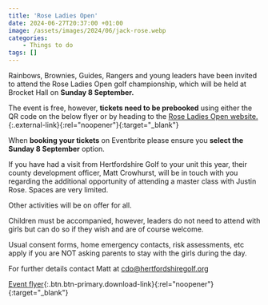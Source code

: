 ```yaml
---
title: 'Rose Ladies Open'
date: 2024-06-27T20:37:00 +01:00
image: /assets/images/2024/06/jack-rose.webp
categories:
    - Things to do
tags: []
---
```

Rainbows, Brownies, Guides, Rangers and young leaders have been invited to attend the Rose Ladies Open golf championship, which will be held at Brocket Hall on **Sunday 8 September.**

The event is free, however, **tickets need to be prebooked** using either the QR code on the below flyer or by heading to the [Rose Ladies Open website.](https://www.eventbrite.com/e/rose-ladies-open-tickets-862079712627){:.external-link}{:rel="noopener"}{:target="_blank"}

When **booking your tickets** on Eventbrite please ensure you **select the Sunday 8 September** option.

If you have had a visit from Hertfordshire Golf to your unit this year, their county development officer, Matt Crowhurst, will be in touch with you regarding the additional opportunity of attending a master class with Justin Rose. Spaces are very limited.

Other activities will be on offer for all.

Children must be accompanied, however, leaders do not need to attend with girls but can do so if they wish and are of course welcome.  

Usual consent forms, home emergency contacts, risk assessments, etc apply if you are NOT asking parents to stay with the girls during the day.

For further details contact Matt at <cdo@hertfordshiregolf.org>

[Event flyer](/assets/docs/2024/rose-ladies-open-flyer.pdf){:.btn.btn-primary.download-link}{:rel="noopener"}{:target="_blank"}

